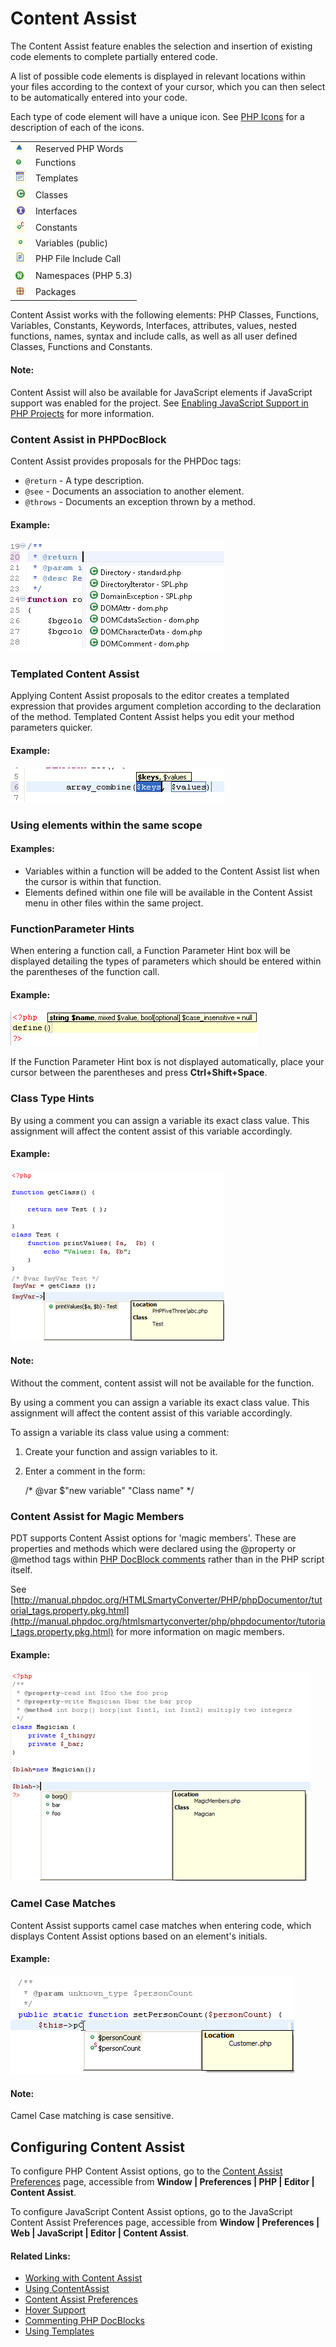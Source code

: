 # Content Assist

<!--context:code_assist_concept-->

The Content Assist feature enables the selection and insertion of existing code elements to complete partially entered code.

A list of possible code elements is displayed in relevant locations within your files according to the context of your cursor, which you can then select to be automatically entered into your code.

Each type of code element will have a unique icon. See [PHP Icons](../032-reference/048-php_icons.md) for a description of each of the icons.

<table>
<tr><td><img src="images/code_assist_triangle.png" /></td>
<td>Reserved PHP Words</td></tr>

<tr><td><img src="images/code_assist_circle.png" /></td>
<td>Functions</td></tr>

<tr><td><img src="images/template_icon.png" /></td>
<td>Templates</td></tr>

<tr><td><img src="images/classes_icon.png" /></td>
<td>Classes</td></tr>

<tr><td><img src="images/interfaces_icon.png" /></td>
<td>Interfaces</td></tr>

<tr><td><img src="images/constants_icon.png" /></td>
<td>Constants</td></tr>

<tr><td><img src="images/variables_icon.png" /></td>
<td>Variables (public)</td></tr>

<tr><td><img src="images/php_file_icon.png" /></td>
<td>PHP File Include Call</td></tr>

<tr><td><img src="images/namespace_icon.png" /></td>
<td>Namespaces (PHP 5.3)</td></tr>

<tr><td><img src="images/package_icon.png" /></td>
<td>Packages</td></tr>
</table>

Content Assist works with the following elements: PHP Classes, Functions, Variables, Constants, Keywords, Interfaces, attributes, values, nested functions, names, syntax and include calls, as well as all user defined Classes, Functions and Constants.

<!--note-start-->

#### Note:

Content Assist will also be available for JavaScript elements if JavaScript support was enabled for the project. See [Enabling JavaScript Support in PHP Projects](../024-tasks/208-using_javascript/008-enabling_javascript_support_in_php_projects.md) for more information.

<!--note-end-->

### Content Assist in PHPDocBlock

Content Assist provides proposals for the PHPDoc tags:

 * `@return` - A type description.
 * `@see` - Documents an association to another element.
 * `@throws` - Documents an exception thrown by a method.

#### Example:

![Function Parameter Hint](images/content_assist_in_phpdoc_block.png "Function Parameter Hint")

### Templated Content Assist

Applying Content Assist proposals to the editor creates a templated expression that provides argument completion according to the declaration of the method. Templated Content Assist helps you edit your method parameters quicker.

#### Example:

![Function Parameter Hint](images/templated_content_assist.png "Function Parameter Hint")

### Using elements within the same scope

#### Examples:

 * Variables within a function will be added to the Content Assist list when the cursor is within that function.
 * Elements defined within one file will be available in the Content Assist menu in other files within the same project.

### FunctionParameter Hints

When entering a function call, a Function Parameter Hint box will be displayed detailing the types of parameters which should be entered within the parentheses of the function call.

#### Example:

![Function Parameter Hint](images/code_assist_function_parameter.png "Function Parameter Hint")

If the Function Parameter Hint box is not displayed automatically, place your cursor between the parentheses and press **Ctrl+Shift+Space**.

### Class Type Hints

By using a comment you can assign a variable its exact class value. This assignment will affect the content assist of this variable accordingly.

#### Example:

![code_assist_class_type_hint_example.png](images/code_assist_class_type_hint_example.png "code_assist_class_type_hint_example.png")

<!--note-start-->

#### Note:

Without the comment, content assist will not be available for the function.

<!--note-end-->

By using a comment you can assign a variable its exact class value. This assignment will affect the content assist of this variable accordingly.

To assign a variable its class value using a comment:

1. Create your function and assign variables to it.
2. Enter a comment in the form:


    /* @var $"new variable" "Class name" */

### Content Assist for Magic Members

PDT supports Content Assist options for 'magic members'. These are properties and methods which were declared using the @property or @method tags within [PHP DocBlock comments](../016-concepts/064-commenting_code/008-phpdoc_comments.md) rather than in the PHP script itself.

See [http://manual.phpdoc.org/HTMLSmartyConverter/PHP/phpDocumentor/tutorial_tags.property.pkg.html](http://manual.phpdoc.org/htmlsmartyconverter/php/phpdocumentor/tutorial_tags.property.pkg.html) for more information on magic members.

#### Example:

![magic_members_example.png](images/magic_members_example.png "magic_members_example.png")

### Camel Case Matches

Content Assist supports camel case matches when entering code, which displays Content Assist options based on an element's initials.

#### Example:

![code_assist_cc_example.png](images/code_assist_cc_example.png "code_assist_cc_example.png")

<!--note-start-->

#### Note:

Camel Case matching is case sensitive.

<!--note-end-->

## Configuring Content Assist

To configure PHP Content Assist options, go to the [Content Assist Preferences](../032-reference/032-preferences/040-editor/008-code_assist.md) page, accessible from **Window | Preferences | PHP | Editor | Content Assist**.

To configure JavaScript Content Assist options, go to the JavaScript Content Assist Preferences page, accessible from **Window | Preferences | Web | JavaScript | Editor | Content Assist**.

<!--links-start-->

#### Related Links:

 * [Working with Content Assist](../008-getting_started/016-basic_tutorial/016-working_with_code_assist.md)
 * [Using ContentAssist](../024-tasks/024-using_code_assist.md)
 * [Content Assist Preferences](../032-reference/032-preferences/040-editor/008-code_assist.md)
 * [Hover Support](072-hover_support.md)
 * [Commenting PHP DocBlocks](../024-tasks/128-commenting_php_docblocks.md)
 * [Using Templates](../024-tasks/032-using_templates.md)

<!--links-end-->
